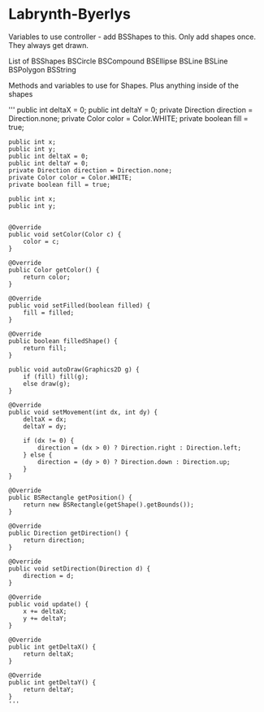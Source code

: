 # Labrynth-Byerlys

Variables to use
controller - add BSShapes to this. Only add shapes once. They always get drawn.

List of BSShapes
BSCircle
BSCompound
BSEllipse
BSLine
BSLine
BSPolygon
BSString

Methods and variables to use for Shapes. Plus anything inside of the shapes

'''
	public int deltaX = 0;
	public int deltaY = 0;
	private Direction direction = Direction.none;
	private Color color = Color.WHITE;
	private boolean fill = true;
	
	public int x;
	public int y;
	public int deltaX = 0;
	public int deltaY = 0;
	private Direction direction = Direction.none;
	private Color color = Color.WHITE;
	private boolean fill = true;
	
	public int x;
	public int y;
		
	
	@Override
	public void setColor(Color c) {
		color = c;
	}

	@Override
	public Color getColor() {
		return color;
	}
	
	@Override
	public void setFilled(boolean filled) {
		fill = filled;		
	}

	@Override
	public boolean filledShape() {
		return fill;
	}

	public void autoDraw(Graphics2D g) {
		if (fill) fill(g); 
		else draw(g);
	}
	
	@Override
	public void setMovement(int dx, int dy) {
		deltaX = dx;
		deltaY = dy;
		
		if (dx != 0) {
			direction = (dx > 0) ? Direction.right : Direction.left;
		} else {
			direction = (dy > 0) ? Direction.down : Direction.up;
		}
	}
	
	@Override
	public BSRectangle getPosition() {
		return new BSRectangle(getShape().getBounds());
	}

	@Override
	public Direction getDirection() {
		return direction;
	}

	@Override
	public void setDirection(Direction d) {
		direction = d;
	}
	
	@Override
	public void update() {
		x += deltaX;
		y += deltaY;
	}

	@Override
	public int getDeltaX() {
		return deltaX;
	}

	@Override
	public int getDeltaY() {
		return deltaY;
	}
	'''
	
	
